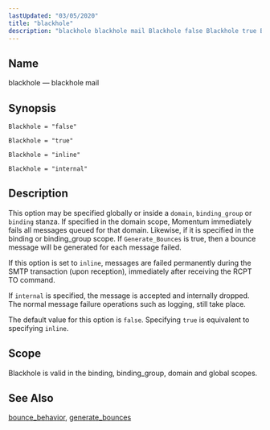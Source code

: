 ```yaml
---
lastUpdated: "03/05/2020"
title: "blackhole"
description: "blackhole blackhole mail Blackhole false Blackhole true Blackhole inline Blackhole internal This option may be specified globally or inside a domain binding group or binding stanza If specified in the domain scope Momentum immediately fails all messages queued for that domain Likewise if it is specified in the binding or..."
---
```


<a name="conf.ref.blackhole"></a> 
## Name

blackhole — blackhole mail

## Synopsis

`Blackhole = "false"`

`Blackhole = "true"`

`Blackhole = "inline"`

`Blackhole = "internal"`

<a name="idp23579664"></a> 
## Description

This option may be specified globally or inside a `domain`, `binding_group` or `binding` stanza. If specified in the domain scope, Momentum immediately fails all messages queued for that domain. Likewise, if it is specified in the binding or binding_group scope. If `Generate_Bounces` is true, then a bounce message will be generated for each message failed.

If this option is set to `inline`, messages are failed permanently during the SMTP transaction (upon reception), immediately after receiving the RCPT TO command.

If `internal` is specified, the message is accepted and internally dropped. The normal message failure operations such as logging, still take place.

The default value for this option is `false`. Specifying `true` is equivalent to specifying `inline`.

<a name="idp23587472"></a> 
## Scope

Blackhole is valid in the binding, binding_group, domain and global scopes.

<a name="idp23589344"></a> 
## See Also

[bounce_behavior](/momentum/4/config/ref-bounce-behavior), [generate_bounces](/momentum/4/config/ref-generate-bounces)